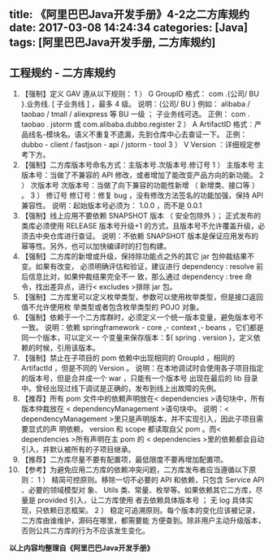 title: 《阿里巴巴Java开发手册》4-2之二方库规约
date: 2017-03-08 14:24:34
categories: [Java]
tags: [阿里巴巴Java开发手册, 二方库规约]
---

## 工程规约 - 二方库规约

1. 【强制】定义 GAV 遵从以下规则：
   1 ） G GroupID 格式： com .{公司/ BU }.业务线. [ 子业务线 ] ，最多 4 级。
   说明：{公司/ BU } 例如： alibaba / taobao / tmall / aliexpress 等 BU 一级 ； 子业务线可选。
   正例： com . taobao . jstorm 或  com.alibaba.dubbo.register 
   2 ） A ArtifactID 格式：产品线名-模块名。语义不重复不遗漏，先到仓库中心去查证一下。
   正例： dubbo - client /  fastjson - api /  jstorm - tool
   3 ） V Version ：详细规定参考下方。
2. 【强制】二方库版本号命名方式：主版本号.次版本号.修订号
   1 ） 主版本号 主版本号：当做了不兼容的 API 修改，或者增加了能改变产品方向的新功能。
   2 ） 次版本号 次版本号：当做了向下兼容的功能性新增 （ 新增类、接口等 ） 。
   3 ） 修订号 修订号：修复 bug ，没有修改方法签名的功能加强，保持  API 兼容性。
   说明：起始版本号必须为： 1.0.0 ，而不是 0.0.1
3. 【强制】线上应用不要依赖 SNAPSHOT 版本 （ 安全包除外 ）； 正式发布的类库必须使用 RELEASE
   版本号升级+1 的方式，且版本号不允许覆盖升级，必须去中央仓库进行查证。
   说明：不依赖 SNAPSHOT 版本是保证应用发布的幂等性。另外，也可以加快编译时的打包构建。
4. 【强制】二方库的新增或升级，保持除功能点之外的其它 jar 包仲裁结果不变。如果有改变，
   必须明确评估和验证，建议进行 dependency : resolve 前后信息比对，如果仲裁结果完全不一
   致，那么通过 dependency : tree 命令，找出差异点，进行< excludes >排除 jar 包。
5. 【强制】二方库里可以定义枚举类型，参数可以使用枚举类型，但是接口返回值不允许使用枚
   举类型或者包含枚举类型的 POJO 对象。
6. 【强制】依赖于一个二方库群时，必须定义一个统一版本变量，避免版本号不一致。
   说明：依赖 springframework - core ,- context ,- beans ，它们都是同一个版本，可以定义一
   个变量来保存版本：${ spring . version }，定义依赖的时候，引用该版本。
7. 【强制】禁止在子项目的 pom 依赖中出现相同的 GroupId ，相同的 ArtifactId ，但是不同的
   Version 。
   说明：在本地调试时会使用各子项目指定的版本号，但是合并成一个 war ，只能有一个版本号
   出现在最后的 lib 目录中。曾经出现过线下调试是正确的，发布到线上出故障的先例。
8. 【推荐】所有 pom 文件中的依赖声明放在< dependencies >语句块中，所有版本仲裁放在
   < dependencyManagement >语句块中。
   说明：< dependencyManagement >里只是声明版本，并不实现引入，因此子项目需要显式的声
   明依赖， version 和 scope 都读取自父 pom 。而< dependencies >所有声明在主 pom 的
   < dependencies >里的依赖都会自动引入，并默认被所有的子项目继承。
9. 【推荐】二方库尽量不要有配置项，最低限度不要再增加配置项。
10. 【参考】为避免应用二方库的依赖冲突问题，二方库发布者应当遵循以下原则：
   1 ） 精简可控原则。移除一切不必要的 API 和依赖，只包含  Service API 、必要的领域模型对
   象、 Utils 类、常量、枚举等。如果依赖其它二方库，尽量是 provided 引入，让二方库使用
   者去依赖具体版本号 ； 无 log 具体实现，只依赖日志框架。
   2 ） 稳定可追溯原则。每个版本的变化应该被记录，二方库由谁维护，源码在哪里，都需要能
   方便查到。除非用户主动升级版本，否则公共二方库的行为不应该发生变化。

**以上内容均整理自《阿里巴巴Java开发手册》**